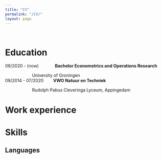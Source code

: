 ```yaml
---
title: "CV"
permalink: "/CV/"
layout: page
---
```

&nbsp;
&ensp;
&emsp;
# Education
09/2020 - (now)&emsp;&emsp;&emsp;&nbsp;&ensp;**Bachelor Econometrics and Operations Research**

&emsp;&emsp;&emsp;&emsp;&emsp;&emsp;&nbsp;University of Groningen                
09/2014 - 07/2020&emsp;&emsp;&nbsp;**VWO Natuur en Techniek**

&emsp;&emsp;&emsp;&emsp;&emsp;&emsp;&nbsp;Rudolph Pabus Cleveringa Lyceum, Appingedam
# Work experience

# Skills
## Languages

